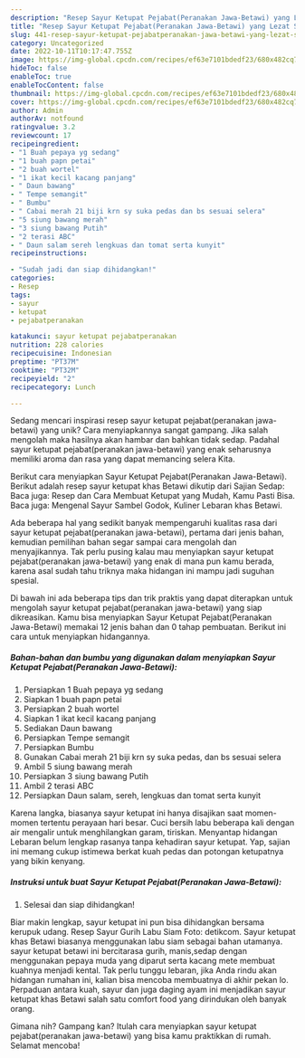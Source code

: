 ```yaml
---
description: "Resep Sayur Ketupat Pejabat(Peranakan Jawa-Betawi) yang Lezat Sekali"
title: "Resep Sayur Ketupat Pejabat(Peranakan Jawa-Betawi) yang Lezat Sekali"
slug: 441-resep-sayur-ketupat-pejabatperanakan-jawa-betawi-yang-lezat-sekali
category: Uncategorized
date: 2022-10-11T10:17:47.755Z
image: https://img-global.cpcdn.com/recipes/ef63e7101bdedf23/680x482cq70/sayur-ketupat-pejabatperanakan-jawa-betawi-foto-resep-utama.jpg
hideToc: false
enableToc: true
enableTocContent: false
thumbnail: https://img-global.cpcdn.com/recipes/ef63e7101bdedf23/680x482cq70/sayur-ketupat-pejabatperanakan-jawa-betawi-foto-resep-utama.jpg
cover: https://img-global.cpcdn.com/recipes/ef63e7101bdedf23/680x482cq70/sayur-ketupat-pejabatperanakan-jawa-betawi-foto-resep-utama.jpg
author: Admin
authorAv: notfound
ratingvalue: 3.2
reviewcount: 17
recipeingredient:
- "1 Buah pepaya yg sedang"
- "1 buah papn petai"
- "2 buah wortel"
- "1 ikat kecil kacang panjang"
- " Daun bawang"
- " Tempe semangit"
- " Bumbu"
- " Cabai merah 21 biji krn sy suka pedas dan bs sesuai selera"
- "5 siung bawang merah"
- "3 siung bawang Putih"
- "2 terasi ABC"
- " Daun salam sereh lengkuas dan tomat serta kunyit"
recipeinstructions:

- "Sudah jadi dan siap dihidangkan!"
categories:
- Resep
tags:
- sayur
- ketupat
- pejabatperanakan

katakunci: sayur ketupat pejabatperanakan 
nutrition: 228 calories
recipecuisine: Indonesian
preptime: "PT37M"
cooktime: "PT32M"
recipeyield: "2"
recipecategory: Lunch

---
```





Sedang mencari inspirasi resep sayur ketupat pejabat(peranakan jawa-betawi) yang unik? Cara menyiapkannya sangat gampang. Jika salah mengolah maka hasilnya akan hambar dan bahkan tidak sedap. Padahal sayur ketupat pejabat(peranakan jawa-betawi) yang enak seharusnya memiliki aroma dan rasa yang dapat memancing selera Kita.





Berikut cara menyiapkan Sayur Ketupat Pejabat(Peranakan Jawa-Betawi). Berikut adalah resep sayur ketupat khas Betawi dikutip dari Sajian Sedap: Baca juga: Resep dan Cara Membuat Ketupat yang Mudah, Kamu Pasti Bisa. Baca juga: Mengenal Sayur Sambel Godok, Kuliner Lebaran khas Betawi.

Ada beberapa hal yang sedikit banyak mempengaruhi kualitas rasa dari sayur ketupat pejabat(peranakan jawa-betawi), pertama dari jenis bahan, kemudian pemilihan bahan segar sampai cara mengolah dan menyajikannya. Tak perlu pusing kalau mau menyiapkan sayur ketupat pejabat(peranakan jawa-betawi) yang enak di mana pun kamu berada, karena asal sudah tahu triknya maka hidangan ini mampu jadi suguhan spesial.






Di bawah ini ada beberapa tips dan trik praktis yang dapat diterapkan untuk mengolah sayur ketupat pejabat(peranakan jawa-betawi) yang siap dikreasikan. Kamu bisa menyiapkan Sayur Ketupat Pejabat(Peranakan Jawa-Betawi) memakai 12 jenis bahan dan 0 tahap pembuatan. Berikut ini cara untuk menyiapkan hidangannya.

<!--inarticleads1-->

##### Bahan-bahan dan bumbu yang digunakan dalam menyiapkan Sayur Ketupat Pejabat(Peranakan Jawa-Betawi):

1. Persiapkan 1 Buah pepaya yg sedang
1. Siapkan 1 buah papn petai
1. Persiapkan 2 buah wortel
1. Siapkan 1 ikat kecil kacang panjang
1. Sediakan  Daun bawang
1. Persiapkan  Tempe semangit
1. Persiapkan  Bumbu
1. Gunakan  Cabai merah 21 biji krn sy suka pedas, dan bs sesuai selera
1. Ambil 5 siung bawang merah
1. Persiapkan 3 siung bawang Putih
1. Ambil 2 terasi ABC
1. Persiapkan  Daun salam, sereh, lengkuas dan tomat serta kunyit


Karena langka, biasanya sayur ketupat ini hanya disajikan saat momen-momen tertentu perayaan hari besar. Cuci bersih labu beberapa kali dengan air mengalir untuk menghilangkan garam, tiriskan. Menyantap hidangan Lebaran belum lengkap rasanya tanpa kehadiran sayur ketupat. Yap, sajian ini memang cukup istimewa berkat kuah pedas dan potongan ketupatnya yang bikin kenyang. 

<!--inarticleads2-->

##### Instruksi untuk buat Sayur Ketupat Pejabat(Peranakan Jawa-Betawi):


1. Selesai dan siap dihidangkan!

Biar makin lengkap, sayur ketupat ini pun bisa dihidangkan bersama kerupuk udang. Resep Sayur Gurih Labu Siam Foto: detikcom. Sayur ketupat khas Betawi biasanya menggunakan labu siam sebagai bahan utamanya. sayur ketupat betawi ini bercitarasa gurih, manis,sedap dengan menggunakan pepaya muda yang diparut serta kacang mete membuat kuahnya menjadi kental. Tak perlu tunggu lebaran, jika Anda rindu akan hidangan rumahan ini, kalian bisa mencoba membuatnya di akhir pekan lo. Perpaduan antara kuah, sayur dan juga daging ayam ini menjadikan sayur ketupat khas Betawi salah satu comfort food yang dirindukan oleh banyak orang. 

Gimana nih? Gampang kan? Itulah cara menyiapkan sayur ketupat pejabat(peranakan jawa-betawi) yang bisa kamu praktikkan di rumah. Selamat mencoba!
